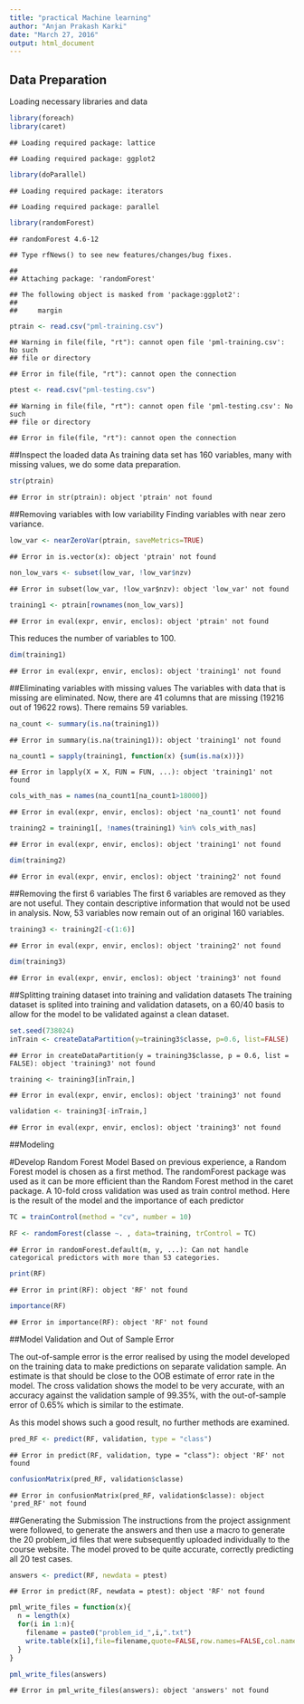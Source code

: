 ```yaml
---
title: "practical Machine learning"
author: "Anjan Prakash Karki"
date: "March 27, 2016"
output: html_document
---
```



## Data Preparation

Loading necessary libraries and data


```r
library(foreach)
library(caret)
```

```
## Loading required package: lattice
```

```
## Loading required package: ggplot2
```

```r
library(doParallel)
```

```
## Loading required package: iterators
```

```
## Loading required package: parallel
```

```r
library(randomForest)
```

```
## randomForest 4.6-12
```

```
## Type rfNews() to see new features/changes/bug fixes.
```

```
## 
## Attaching package: 'randomForest'
```

```
## The following object is masked from 'package:ggplot2':
## 
##     margin
```

```r
ptrain <- read.csv("pml-training.csv")
```

```
## Warning in file(file, "rt"): cannot open file 'pml-training.csv': No such
## file or directory
```

```
## Error in file(file, "rt"): cannot open the connection
```

```r
ptest <- read.csv("pml-testing.csv")
```

```
## Warning in file(file, "rt"): cannot open file 'pml-testing.csv': No such
## file or directory
```

```
## Error in file(file, "rt"): cannot open the connection
```
##Inspect the loaded data
As training data set has 160 variables, many with missing values, we do some data preparation.

```r
str(ptrain)
```

```
## Error in str(ptrain): object 'ptrain' not found
```
##Removing variables with low variability
Finding variables with near zero variance.

```r
low_var <- nearZeroVar(ptrain, saveMetrics=TRUE)
```

```
## Error in is.vector(x): object 'ptrain' not found
```

```r
non_low_vars <- subset(low_var, !low_var$nzv) 
```

```
## Error in subset(low_var, !low_var$nzv): object 'low_var' not found
```

```r
training1 <- ptrain[rownames(non_low_vars)]
```

```
## Error in eval(expr, envir, enclos): object 'ptrain' not found
```
This reduces the number of variables to 100.

```r
dim(training1)
```

```
## Error in eval(expr, envir, enclos): object 'training1' not found
```
##Eliminating variables with missing values
The variables with data that is missing are eliminated. Now, there are 41 columns that are missing (19216 out of 19622 rows). There remains 59 variables.

```r
na_count <- summary(is.na(training1))
```

```
## Error in summary(is.na(training1)): object 'training1' not found
```

```r
na_count1 = sapply(training1, function(x) {sum(is.na(x))})
```

```
## Error in lapply(X = X, FUN = FUN, ...): object 'training1' not found
```

```r
cols_with_nas = names(na_count1[na_count1>18000])
```

```
## Error in eval(expr, envir, enclos): object 'na_count1' not found
```

```r
training2 = training1[, !names(training1) %in% cols_with_nas]
```

```
## Error in eval(expr, envir, enclos): object 'training1' not found
```

```r
dim(training2)
```

```
## Error in eval(expr, envir, enclos): object 'training2' not found
```
##Removing the first 6 variables
The first 6 variables are removed as they are not useful. They contain descriptive information that would not be used in analysis. Now, 53 variables now remain out of an original 160 variables.

```r
training3 <- training2[-c(1:6)]
```

```
## Error in eval(expr, envir, enclos): object 'training2' not found
```

```r
dim(training3)
```

```
## Error in eval(expr, envir, enclos): object 'training3' not found
```
##Splitting training dataset into training and validation datasets
The training dataset is splited into training and validation datasets, on a 60/40 basis to allow for the model to be validated against a clean dataset.

```r
set.seed(738024)
inTrain <- createDataPartition(y=training3$classe, p=0.6, list=FALSE)
```

```
## Error in createDataPartition(y = training3$classe, p = 0.6, list = FALSE): object 'training3' not found
```

```r
training <- training3[inTrain,]
```

```
## Error in eval(expr, envir, enclos): object 'training3' not found
```

```r
validation <- training3[-inTrain,]
```

```
## Error in eval(expr, envir, enclos): object 'training3' not found
```
##Modeling

#Develop Random Forest Model
Based on previous experience, a Random Forest model is chosen as a first method. The randomForest package was used as it can be more efficient than the Random Forest method in the caret package. A 10-fold cross validation was used as train control method. Here is the result of the model and the importance of each predictor

```r
TC = trainControl(method = "cv", number = 10)

RF <- randomForest(classe ~. , data=training, trControl = TC)
```

```
## Error in randomForest.default(m, y, ...): Can not handle categorical predictors with more than 53 categories.
```

```r
print(RF)
```

```
## Error in print(RF): object 'RF' not found
```

```r
importance(RF)
```

```
## Error in importance(RF): object 'RF' not found
```
##Model Validation and Out of Sample Error

The out-of-sample error is the error realised by using the model developed on the training data to make predictions on separate validation sample. An estimate is that should be close to the OOB estimate of error rate in the model. The cross validation shows the model to be very accurate, with an accuracy against the validation sample of 99.35%, with the out-of-sample error of 0.65% which is similar to the estimate.

As this model shows such a good result, no further methods are examined.

```r
pred_RF <- predict(RF, validation, type = "class")
```

```
## Error in predict(RF, validation, type = "class"): object 'RF' not found
```

```r
confusionMatrix(pred_RF, validation$classe)
```

```
## Error in confusionMatrix(pred_RF, validation$classe): object 'pred_RF' not found
```
##Generating the Submission
The instructions from the project assignment were followed, to generate the answers and then use a macro to generate the 20 problem_id files that were subsequently uploaded individually to the course website. The model proved to be quite accurate, correctly predicting all 20 test cases.

```r
answers <- predict(RF, newdata = ptest)
```

```
## Error in predict(RF, newdata = ptest): object 'RF' not found
```

```r
pml_write_files = function(x){
  n = length(x)
  for(i in 1:n){
    filename = paste0("problem_id_",i,".txt")
    write.table(x[i],file=filename,quote=FALSE,row.names=FALSE,col.names=FALSE)
  }
}

pml_write_files(answers)
```

```
## Error in pml_write_files(answers): object 'answers' not found
```
